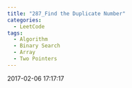 ```yaml
---
title: "287_Find the Duplicate Number"
categories:
  - LeetCode
tags:
  - Algorithm
  - Binary Search
  - Array
  - Two Pointers
---
```


2017-02-06 17:17:17